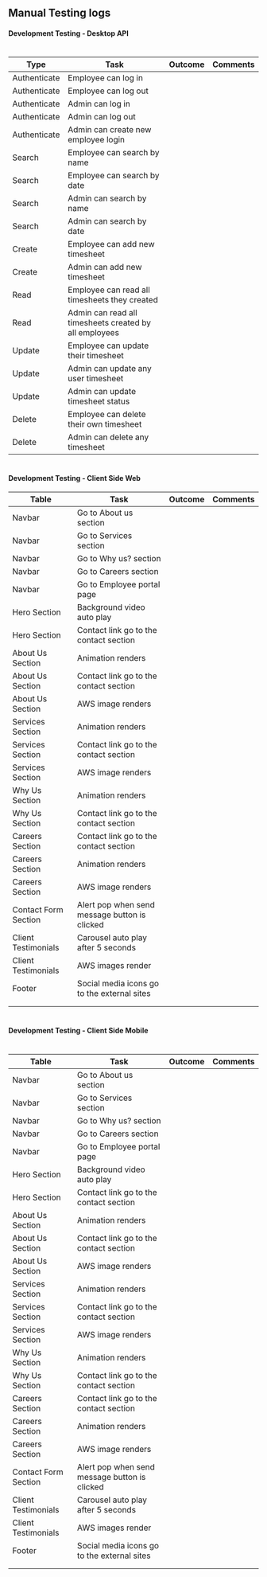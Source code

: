 ## Manual Testing logs

#### Development Testing - Desktop API

#

| Type         | Task                                                   | Outcome | Comments |
| ------------ | ------------------------------------------------------ | ------- | -------- |
| Authenticate | Employee can log in                                    |         |          |
| Authenticate | Employee can log out                                   |         |          |
| Authenticate | Admin can log in                                       |         |          |
| Authenticate | Admin can log out                                      |         |          |
| Authenticate | Admin can create new employee login                    |         |          |
| Search       | Employee can search by name                            |         |          |
| Search       | Employee can search by date                            |         |          |
| Search       | Admin can search by name                               |         |          |
| Search       | Admin can search by date                               |         |          |
| Create       | Employee can add new timesheet                         |         |          |
| Create       | Admin can add new timesheet                            |         |          |
| Read         | Employee can read all timesheets they created          |         |          |
| Read         | Admin can read all timesheets created by all employees |         |          |
| Update       | Employee can update their timesheet                    |         |          |
| Update       | Admin can update any user timesheet                    |         |          |
| Update       | Admin can update timesheet status                      |         |          |
| Delete       | Employee can delete their own timesheet                |         |          |
| Delete       | Admin can delete any timesheet                         |         |          |

#

#### Development Testing - Client Side Web

| Table                | Task                                          | Outcome | Comments |
| -------------------- | --------------------------------------------- | ------- | -------- |
| Navbar               | Go to About us section                        |         |          |
| Navbar               | Go to Services section                        |         |          |
| Navbar               | Go to Why us? section                         |         |          |
| Navbar               | Go to Careers section                         |         |          |
| Navbar               | Go to Employee portal page                    |         |          |
| Hero Section         | Background video auto play                    |         |          |
| Hero Section         | Contact link go to the contact section        |         |          |
| About Us Section     | Animation renders                             |         |          |
| About Us Section     | Contact link go to the contact section        |         |          |
| About Us Section     | AWS image renders                             |         |          |
| Services Section     | Animation renders                             |         |          |
| Services Section     | Contact link go to the contact section        |         |          |
| Services Section     | AWS image renders                             |         |          |
| Why Us Section       | Animation renders                             |         |          |
| Why Us Section       | Contact link go to the contact section        |         |          |
| Careers Section      | Contact link go to the contact section        |         |          |
| Careers Section      | Animation renders                             |         |          |
| Careers Section      | AWS image renders                             |         |          |
| Contact Form Section | Alert pop when send message button is clicked |         |          |
| Client Testimonials  | Carousel auto play after 5 seconds            |         |          |
| Client Testimonials  | AWS images render                             |         |          |
| Footer               | Social media icons go to the external sites   |         |          |
|                      |                                               |         |          |
|                      |                                               |         |          |

#

#### Development Testing - Client Side Mobile

#

| Table                | Task                                          | Outcome | Comments |
| -------------------- | --------------------------------------------- | ------- | -------- |
| Navbar               | Go to About us section                        |         |          |
| Navbar               | Go to Services section                        |         |          |
| Navbar               | Go to Why us? section                         |         |          |
| Navbar               | Go to Careers section                         |         |          |
| Navbar               | Go to Employee portal page                    |         |          |
| Hero Section         | Background video auto play                    |         |          |
| Hero Section         | Contact link go to the contact section        |         |          |
| About Us Section     | Animation renders                             |         |          |
| About Us Section     | Contact link go to the contact section        |         |          |
| About Us Section     | AWS image renders                             |         |          |
| Services Section     | Animation renders                             |         |          |
| Services Section     | Contact link go to the contact section        |         |          |
| Services Section     | AWS image renders                             |         |          |
| Why Us Section       | Animation renders                             |         |          |
| Why Us Section       | Contact link go to the contact section        |         |          |
| Careers Section      | Contact link go to the contact section        |         |          |
| Careers Section      | Animation renders                             |         |          |
| Careers Section      | AWS image renders                             |         |          |
| Contact Form Section | Alert pop when send message button is clicked |         |          |
| Client Testimonials  | Carousel auto play after 5 seconds            |         |          |
| Client Testimonials  | AWS images render                             |         |          |
| Footer               | Social media icons go to the external sites   |         |          |
|                      |                                               |         |          |
|                      |                                               |         |          |
